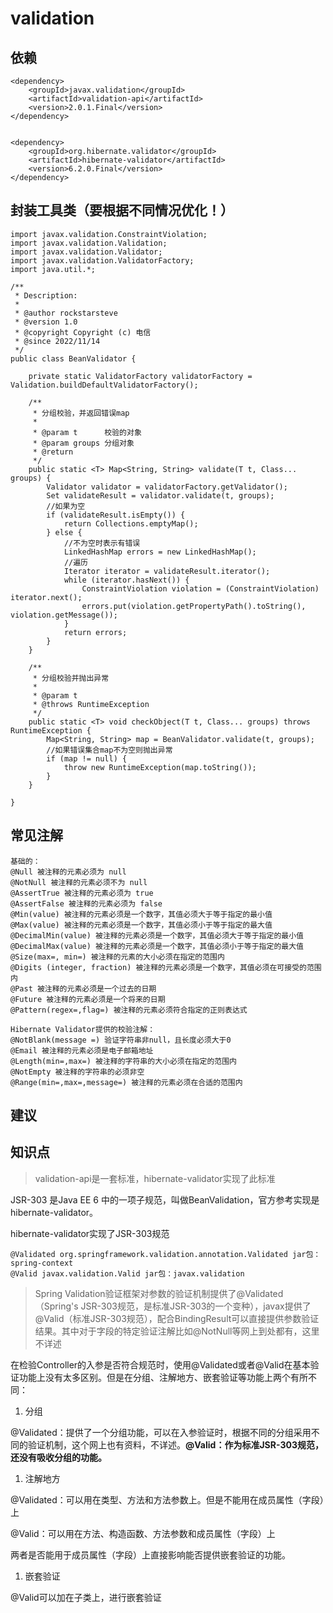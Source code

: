 # validation



## 依赖

```
<dependency>
    <groupId>javax.validation</groupId>
    <artifactId>validation-api</artifactId>
    <version>2.0.1.Final</version>
</dependency>


<dependency>
    <groupId>org.hibernate.validator</groupId>
    <artifactId>hibernate-validator</artifactId>
    <version>6.2.0.Final</version>
</dependency>
```
## 封装工具类（要根据不同情况优化！）
```
import javax.validation.ConstraintViolation;
import javax.validation.Validation;
import javax.validation.Validator;
import javax.validation.ValidatorFactory;
import java.util.*;

/**
 * Description:
 *
 * @author rockstarsteve
 * @version 1.0
 * @copyright Copyright (c) 电信
 * @since 2022/11/14
 */
public class BeanValidator {

    private static ValidatorFactory validatorFactory = Validation.buildDefaultValidatorFactory();

    /**
     * 分组校验，并返回错误map
     *
     * @param t      校验的对象
     * @param groups 分组对象
     * @return
     */
    public static <T> Map<String, String> validate(T t, Class... groups) {
        Validator validator = validatorFactory.getValidator();
        Set validateResult = validator.validate(t, groups);
        //如果为空
        if (validateResult.isEmpty()) {
            return Collections.emptyMap();
        } else {
            //不为空时表示有错误
            LinkedHashMap errors = new LinkedHashMap();
            //遍历
            Iterator iterator = validateResult.iterator();
            while (iterator.hasNext()) {
                ConstraintViolation violation = (ConstraintViolation) iterator.next();
                errors.put(violation.getPropertyPath().toString(), violation.getMessage());
            }
            return errors;
        }
    }

    /**
     * 分组校验并抛出异常
     *
     * @param t
     * @throws RuntimeException
     */
    public static <T> void checkObject(T t, Class... groups) throws RuntimeException {
        Map<String, String> map = BeanValidator.validate(t, groups);
        //如果错误集合map不为空则抛出异常
        if (map != null) {
            throw new RuntimeException(map.toString());
        }
    }

}
```



## 常见注解

```
基础的：
@Null 被注释的元素必须为 null
@NotNull 被注释的元素必须不为 null
@AssertTrue 被注释的元素必须为 true
@AssertFalse 被注释的元素必须为 false
@Min(value) 被注释的元素必须是一个数字，其值必须大于等于指定的最小值
@Max(value) 被注释的元素必须是一个数字，其值必须小于等于指定的最大值
@DecimalMin(value) 被注释的元素必须是一个数字，其值必须大于等于指定的最小值
@DecimalMax(value) 被注释的元素必须是一个数字，其值必须小于等于指定的最大值
@Size(max=, min=) 被注释的元素的大小必须在指定的范围内
@Digits (integer, fraction) 被注释的元素必须是一个数字，其值必须在可接受的范围内
@Past 被注释的元素必须是一个过去的日期
@Future 被注释的元素必须是一个将来的日期
@Pattern(regex=,flag=) 被注释的元素必须符合指定的正则表达式
 
Hibernate Validator提供的校验注解：
@NotBlank(message =) 验证字符串非null，且长度必须大于0
@Email 被注释的元素必须是电子邮箱地址
@Length(min=,max=) 被注释的字符串的大小必须在指定的范围内
@NotEmpty 被注释的字符串的必须非空
@Range(min=,max=,message=) 被注释的元素必须在合适的范围内
```



## 建议





## 知识点

> validation-api是一套标准，hibernate-validator实现了此标准

JSR-303 是Java EE 6 中的一项子规范，叫做BeanValidation，官方参考实现是hibernate-validator。

hibernate-validator实现了JSR-303规范

```
@Validated org.springframework.validation.annotation.Validated jar包：spring-context
@Valid javax.validation.Valid jar包：javax.validation
```

> Spring Validation验证框架对参数的验证机制提供了@Validated（Spring's JSR-303规范，是标准JSR-303的一个变种），javax提供了@Valid（标准JSR-303规范），配合BindingResult可以直接提供参数验证结果。其中对于字段的特定验证注解比如@NotNull等网上到处都有，这里不详述

在检验Controller的入参是否符合规范时，使用@Validated或者@Valid在基本验证功能上没有太多区别。但是在分组、注解地方、嵌套验证等功能上两个有所不同：

1. 分组

@Validated：提供了一个分组功能，可以在入参验证时，根据不同的分组采用不同的验证机制，这个网上也有资料，不详述。**@Valid：作为标准JSR-303规范，还没有吸收分组的功能。**

1. 注解地方

@Validated：可以用在类型、方法和方法参数上。但是不能用在成员属性（字段）上

@Valid：可以用在方法、构造函数、方法参数和成员属性（字段）上

两者是否能用于成员属性（字段）上直接影响能否提供嵌套验证的功能。

1. 嵌套验证

@Valid可以加在子类上，进行嵌套验证









